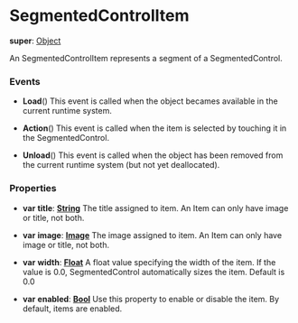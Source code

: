 # SegmentedControlItem

**super**: [Object](Object.md)

An SegmentedControlItem represents a segment of a SegmentedControl.

### Events

* **Load**()
This event is called when the object becames available in the current runtime system.

* **Action**()
This event is called when the item is selected by touching it in the SegmentedControl.

* **Unload**()
This event is called when the object has been removed from the current runtime system (but not yet deallocated).

</ul>

### Properties

* **var** **title**: **[String](../gravity/types.md)**
The title assigned to item. An Item can only have image or title, not both.

* **var** **image**: **[Image](image.md)**
The image assigned to item. An Item can only have image or title, not both.

* **var** **width**: **[Float](../gravity/types.md)**
A float value specifying the width of the item. If the value is 0.0, SegmentedControl automatically sizes the item. Default is 0.0

* **var** **enabled**: **[Bool](../gravity/types.md)**
Use this property to enable or disable the item. By default, items are enabled.

</ul>

</ul>

